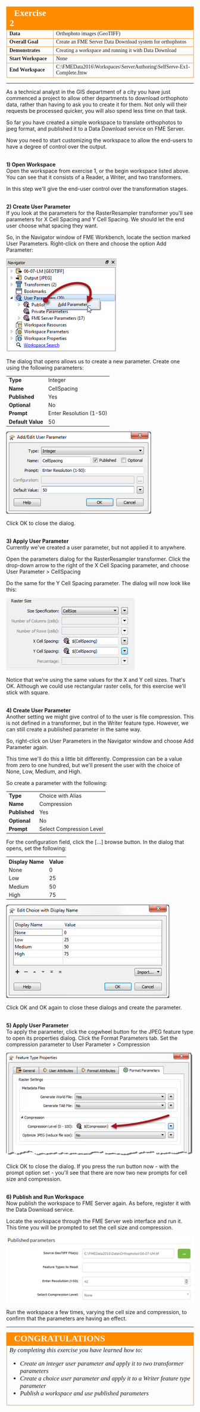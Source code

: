 <!--Instructor Notes-->

<!--Exercise Section-->
<!--NB: In GitBook world we don't give a number to exercises-->

<table style="border-spacing: 0px;border-collapse: collapse;font-family:serif">
<tr>
<td width=25% style="vertical-align:middle;background-color:darkorange;border: 2px solid darkorange">
<i class="fa fa-cogs fa-lg fa-pull-left fa-fw" style="color:white;padding-right: 12px;vertical-align:text-top"></i>
<span style="color:white;font-size:x-large;font-weight: bold">Exercise 2</span>
</td>
<td style="border: 2px solid darkorange;background-color:darkorange;color:white">
<span style="color:white;font-size:x-large;font-weight: bold"></span>
</td>
</tr>

<tr>
<td style="border: 1px solid darkorange; font-weight: bold">Data</td>
<td style="border: 1px solid darkorange">Orthophoto images (GeoTIFF)</td>
</tr>

<tr>
<td style="border: 1px solid darkorange; font-weight: bold">Overall Goal</td>
<td style="border: 1px solid darkorange">Create an FME Server Data Download system for orthophotos</td>
</tr>

<tr>
<td style="border: 1px solid darkorange; font-weight: bold">Demonstrates</td>
<td style="border: 1px solid darkorange">Creating a workspace and running it with Data Download</td>
</tr>

<tr>
<td style="border: 1px solid darkorange; font-weight: bold">Start Workspace</td>
<td style="border: 1px solid darkorange">None</td>
</tr>

<tr>
<td style="border: 1px solid darkorange; font-weight: bold">End Workspace</td>
<td style="border: 1px solid darkorange">C:\FMEData2016\Workspaces\ServerAuthoring\SelfServe-Ex1-Complete.fmw</td>
</tr>

</table>

---

As a technical analyst in the GIS department of a city you have just commenced a project to allow other departments to download orthophoto data, rather than having to ask you to create it for them. Not only will their requests be processed quicker, you will also spend less time on that task.

So far you have created a simple workspace to translate orthophotos to jpeg format, and published it to a Data Download service on FME Server.

Now you need to start customizing the workspace to allow the end-users to have a degree of control over the output.


<br>**1) Open Workspace**
<br>Open the workspace from exercise 1, or the begin workspace listed above. You can see that it consists of a Reader, a Writer, and two transformers.

In this step we'll give the end-user control over the transformation stages.


<br>**2) Create User Parameter**
<br>If you look at the parameters for the RasterResampler transformer you'll see parameters for X Cell Spacing and Y Cell Spacing. We should let the end user choose what spacing they want.

So, in the Navigator window of FME Workbench, locate the section marked User Parameters. Right-click on there and choose the option Add Parameter: 

![](./Images/Img3.39.Ex2.CreateParameter.png)

The dialog that opens allows us to create a new parameter. Create one using the following parameters:

<table>
<tr><td style="font-weight: bold">Type</td><td>Integer</td></tr>
<tr><td style="font-weight: bold">Name</td><td>CellSpacing</td></tr>
<tr><td style="font-weight: bold">Published</td><td>Yes</td></tr>
<tr><td style="font-weight: bold">Optional</td><td>No</td></tr>
<tr><td style="font-weight: bold">Prompt</td><td>Enter Resolution (1-50)</td></tr>
<tr><td style="font-weight: bold">Default Value</td><td>50</td></tr>
</table>


![](./Images/Img3.40.Ex2.CreateParameterDialog.png)

Click OK to close the dialog.


<br>**3) Apply User Parameter**
<br>Currently we've created a user parameter, but not applied it to anywhere. 

Open the parameters dialog for the RasterResampler transformer. Click the drop-down arrow to the right of the X Cell Spacing parameter, and choose User Parameter &gt; CellSpacing

Do the same for the Y Cell Spacing parameter. The dialog will now look like this:

![](./Images/Img3.41.Ex2.RasterResamplerParametersPublished.png)

Notice that we're using the same values for the X and Y cell sizes. That's OK. Although we could use rectangular raster cells, for this exercise we'll stick with square.


<br>**4) Create User Parameter**
<br>Another setting we might give control of to the user is file compression. This is not defined in a transformer, but in the Writer feature type. However, we can still create a published parameter in the same way.

So, right-click on User Parameters in the Navigator window and choose Add Parameter again.

This time we'll do this a little bit differently. Compression can be a value from zero to one hundred, but we'll present the user with the choice of None, Low, Medium, and High.

So create a parameter with the following:

<table>
<tr><td style="font-weight: bold">Type</td><td>Choice with Alias</td></tr>
<tr><td style="font-weight: bold">Name</td><td>Compression</td></tr>
<tr><td style="font-weight: bold">Published</td><td>Yes</td></tr>
<tr><td style="font-weight: bold">Optional</td><td>No</td></tr>
<tr><td style="font-weight: bold">Prompt</td><td>Select Compression Level</td></tr>
</table>

For the configuration field, click the [...] browse button. In the dialog that opens, set the following:

<table>
<tr><th>Display Name</th><th>Value</th></tr>
<tr><td>None</td><td>0</td></tr>
<tr><td>Low</td><td>25</td></tr>
<tr><td>Medium</td><td>50</td></tr>
<tr><td>High</td><td>75</td></tr>
</table>

![](./Images/Img3.42.Ex2.CreateParameterChoiceDialog.png)

Click OK and OK again to close these dialogs and create the parameter.


<br>**5) Apply User Parameter**
<br>To apply the parameter, click the cogwheel button for the JPEG feature type to open its properties dialog. Click the Format Parameters tab. Set the compression parameter to User Parameter &gt; Compression

![](./Images/Img3.43.Ex2.SetFeatureTypeCompression.png)

Click OK to close the dialog. If you press the run button now - with the prompt option set - you'll see that there are now two new prompts for cell size and compression.


<br>**6) Publish and Run Workspace**
<br>Now publish the workspace to FME Server again. As before, register it with the Data Download service. 

Locate the workspace through the FME Server web interface and run it. This time you will be prompted to set the cell size and compression.

![](./Images/Img3.44.Ex2.RunWorkspacePrompts.png)

Run the workspace a few times, varying the cell size and compression, to confirm that the parameters are having an effect.
 
---

<!--Exercise Congratulations Section--> 

<table style="border-spacing: 0px">
<tr>
<td style="vertical-align:middle;background-color:darkorange;border: 2px solid darkorange">
<i class="fa fa-thumbs-o-up fa-lg fa-pull-left fa-fw" style="color:white;padding-right: 12px;vertical-align:text-top"></i>
<span style="color:white;font-size:x-large;font-weight: bold;font-family:serif">CONGRATULATIONS</span>
</td>
</tr>

<tr>
<td style="border: 1px solid darkorange">
<span style="font-family:serif; font-style:italic; font-size:larger">
By completing this exercise you have learned how to:
<br>
<ul><li>Create an integer user parameter and apply it to two transformer parameters</li>
<li>Create a choice user parameter and apply it to a Writer feature type parameter</li>
<li>Publish a workspace and use published parameters</li></ul>
</span>
</td>
</tr>
</table>   



